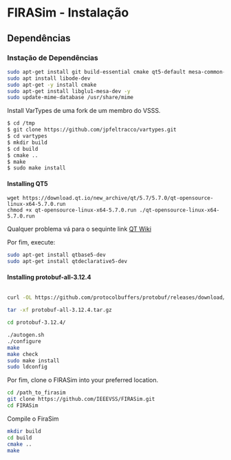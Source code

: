 # FIRASim - Instalação

## Dependências

### Instação de Dependências

```bash
sudo apt-get install git build-essential cmake qt5-default mesa-common-dev libqt5opengl5-dev libgl1-mesa-dev libglu1-mesa-dev libprotobuf-dev protobuf-compiler libode-dev libboost-dev freeglut3-dev libfontconfig1
sudo apt install libode-dev
sudo apt-get -y install cmake
sudo apt-get install libglu1-mesa-dev -y
sudo update-mime-database /usr/share/mime
```

Install VarTypes de uma fork de um membro do VSSS.

```bash
$ cd /tmp
$ git clone https://github.com/jpfeltracco/vartypes.git
$ cd vartypes
$ mkdir build
$ cd build
$ cmake ..
$ make
$ sudo make install
```

#### Installing QT5

```
wget https://download.qt.io/new_archive/qt/5.7/5.7.0/qt-opensource-linux-x64-5.7.0.run
chmod +x qt-opensource-linux-x64-5.7.0.run ./qt-opensource-linux-x64-5.7.0.run
```

Qualquer problema vá para o sequinte link [QT Wiki](https://wiki.qt.io/Install_Qt_5_on_Ubuntu)

Por fim, execute:
```bash
sudo apt-get install qtbase5-dev
sudo apt-get install qtdeclarative5-dev
```

#### Installing protobuf-all-3.12.4

```bash

curl -OL https://github.com/protocolbuffers/protobuf/releases/download/v3.12.4/protobuf-all-3.12.4.tar.gz

tar -xf protobuf-all-3.12.4.tar.gz

cd protobuf-3.12.4/

./autogen.sh
./configure
make
make check
sudo make install
sudo ldconfig 
```

Por fim, clone o FIRASim into your preferred location.

```bash
cd /path_to_firasim
git clone https://github.com/IEEEVSS/FIRASim.git
cd FIRASim
```

Compile o FiraSim

```bash
mkdir build
cd build
cmake ..
make
```

